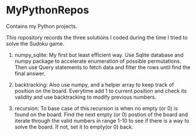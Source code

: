 # MyPythonRepos
Contains my Python projects.

This ropository records the three solutions I coded during the time I tried to solve the Sudoku game.
1. numpy_sqlite: My first but least efficient way. 
  Use Sqlite database and numpy package to accelerate enumeration of possible permutations.
  Then use Query statements to fetch data and filter the rows until find the final answer.
  
2. backtracking: Also use numpy, and a helper array to keep track of position on the board. 
   Everytime add 1 to current position and check its validity and use backtracking to modify previous numbers.
   
3. recursion: To base case of this recursion is when no empty (or 0) is found on the board.
  Find the next empty (or 0) postion of the board and iterate through the valid numbers in range 1-10 to see if there is a way to solve the board.
  If not, set it to empty(or 0) back.
